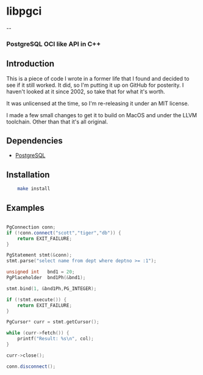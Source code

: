 # libpgci
--
### PostgreSQL OCI like API in C++

Introduction
--
This is a piece of code I wrote in a former life that I found and decided to see if it still worked. It did, so I'm putting it up on GitHub for posterity. I haven't looked at it since 2002, so take that for what it's worth.

It was unlicensed at the time, so I'm re-releasing it under an MIT license.

I made a few small changes to get it to build on MacOS and under the LLVM toolchain. Other than that it's all original. 

Dependencies
--

* [PostgreSQL](https://www.postgresql.org)

Installation
--
```bash
	make install
```

Examples
--
```c++

PgConnection conn;
if (!conn.connect("scott","tiger","db")) {
	return EXIT_FAILURE;
}

PgStatement stmt(&conn);
stmt.parse("select name from dept where deptno >= :1");

unsigned int   bnd1 = 20;
PgPlaceholder  bnd1Ph(&bnd1);

stmt.bind(1, &bnd1Ph,PG_INTEGER);

if (!stmt.execute()) {
	return EXIT_FAILURE;
}

PgCursor* curr = stmt.getCursor();

while (curr->fetch()) {
	printf("Result: %s\n", col);
}

curr->close();

conn.disconnect();
```
